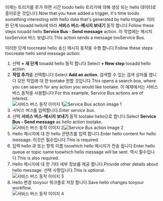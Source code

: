 <span data-ttu-id="d35aa-101">이제는 트리거를 추가 하면 시간 toodo hello 트리거에 의해 생성 되는 hello 데이터로 흥미로운 것입니다.</span><span class="sxs-lookup"><span data-stu-id="d35aa-101">Now that you have added a trigger, it's time toodo something interesting with hello data that's generated by hello trigger.</span></span> <span data-ttu-id="d35aa-102">이러한 단계 tooadd hello에 따라 **서비스 버스-메시지 보내기** 동작 합니다.</span><span class="sxs-lookup"><span data-stu-id="d35aa-102">Follow these steps tooadd hello **Service Bus - Send message** action.</span></span> <span data-ttu-id="d35aa-103">이 작업에는 메시지 tooService 버스 보냅니다.</span><span class="sxs-lookup"><span data-stu-id="d35aa-103">This action sends a message tooService Bus.</span></span>  

<span data-ttu-id="d35aa-104">이러한 단계 toocreate hello 송신 메시지 동작을 수행 합니다.</span><span class="sxs-lookup"><span data-stu-id="d35aa-104">Follow these steps toocreate hello send message action:</span></span>  

1. <span data-ttu-id="d35aa-105">선택 **+ 새 단계** tooadd hello 동작 합니다.</span><span class="sxs-lookup"><span data-stu-id="d35aa-105">Select **+ New step** tooadd hello action.</span></span>  
2. <span data-ttu-id="d35aa-106">**작업 추가**를 선택합니다.</span><span class="sxs-lookup"><span data-stu-id="d35aa-106">Select **Add an action**.</span></span> <span data-ttu-id="d35aa-107">검색할 수 있는 검색 상자를 엽니다 모든 작업에 대 한 tootake 원할 것입니다.</span><span class="sxs-lookup"><span data-stu-id="d35aa-107">This opens a search box, where you can search for any action you would like tootake.</span></span> <span data-ttu-id="d35aa-108">이 예제에서는 서비스 버스 동작을 사용합니다.</span><span class="sxs-lookup"><span data-stu-id="d35aa-108">For this example, Service Bus actions are of interest.</span></span>    
   <span data-ttu-id="d35aa-109">![서비스 버스 동작 이미지 1](./media/connectors-create-api-servicebus/action-1.png)</span><span class="sxs-lookup"><span data-stu-id="d35aa-109">![Service Bus action image 1](./media/connectors-create-api-servicebus/action-1.png)</span></span>   
3. <span data-ttu-id="d35aa-110">*서비스 버스*를 입력합니다.</span><span class="sxs-lookup"><span data-stu-id="d35aa-110">Enter *service bus*.</span></span>  
4. <span data-ttu-id="d35aa-111">선택 **서비스 버스-메시지 보내기** 동작 tootake hello으로 합니다.</span><span class="sxs-lookup"><span data-stu-id="d35aa-111">Select **Service Bus - Send message** as hello action tootake.</span></span>  
   <span data-ttu-id="d35aa-112">![서비스 버스 동작 이미지 2](./media/connectors-create-api-servicebus/action-2.png)</span><span class="sxs-lookup"><span data-stu-id="d35aa-112">![Service Bus action image 2](./media/connectors-create-api-servicebus/action-2.png)</span></span>    
5. <span data-ttu-id="d35aa-113">Hello 메시지에 대 한 hello 콘텐츠를 입력 합니다.</span><span class="sxs-lookup"><span data-stu-id="d35aa-113">Enter hello content for hello message.</span></span> <span data-ttu-id="d35aa-114">이것은 필수입니다.</span><span class="sxs-lookup"><span data-stu-id="d35aa-114">This is required.</span></span>  
6. <span data-ttu-id="d35aa-115">입력 hello 큐 또는 항목 이름 toowhich hello 메시지가 전송 됩니다.</span><span class="sxs-lookup"><span data-stu-id="d35aa-115">Enter hello queue or topic name toowhich hello message will be sent.</span></span> <span data-ttu-id="d35aa-116">역시 필수입니다.</span><span class="sxs-lookup"><span data-stu-id="d35aa-116">This is also required.</span></span>   
7. <span data-ttu-id="d35aa-117">Hello 메시지에 대 한 기타 세부 정보를 제공 합니다.</span><span class="sxs-lookup"><span data-stu-id="d35aa-117">Provide other details about hello message.</span></span> <span data-ttu-id="d35aa-118">선택 사항입니다.</span><span class="sxs-lookup"><span data-stu-id="d35aa-118">This is optional.</span></span>     
   ![서비스 버스 동작 이미지 3](./media/connectors-create-api-servicebus/action-3.png)    
8. <span data-ttu-id="d35aa-120">Hello 변경 tooyour 워크플로 저장 합니다.</span><span class="sxs-lookup"><span data-stu-id="d35aa-120">Save hello changes tooyour workflow.</span></span>   
   ![서비스 버스 동작 이미지 4](./media/connectors-create-api-servicebus/action-4.png)     

